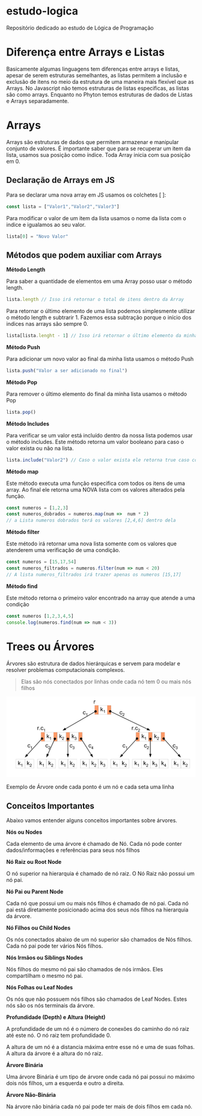 # estudo-logica
Repositório dedicado ao estudo de Lógica de Programação

# Diferença entre Arrays e Listas

Basicamente algumas linguagens tem diferenças entre arrays e listas, apesar de serem estruturas semelhantes, as listas permitem a inclusão e exclusão de itens no meio da estrutura de uma maneira mais flexível que as Arrays. No Javascript não temos estruturas de listas especificas, as listas são como arrays. Enquanto no Phyton temos estruturas de dados de Listas e Arrays separadamente. 

# Arrays

Arrays são estruturas de dados que permitem armazenar e manipular conjunto de valores. É importante saber que para se recuperar um item da lista, usamos sua posição como índice. Toda Array inicia com sua posição em 0.

## Declaração de Arrays em JS

Para se declarar uma nova array em JS usamos os colchetes [ ]:

```jsx
const lista = ["Valor1","Valor2","Valor3"]
```

Para modificar o valor de um item da lista usamos o nome da lista com o indice e igualamos ao seu valor.

```jsx
lista[0] = "Novo Valor"
```

## Métodos que podem auxiliar com Arrays

**Método Length**

Para saber a quantidade de elementos em uma Array posso usar o método length.

```jsx
lista.length // Isso irá retornar o total de itens dentro da Array
```

Para retornar o último elemento de uma lista podemos simplesmente utilizar o método length e subtrarir 1. Fazemos essa subtração porque o início dos indices nas arrays são sempre 0.

```jsx
lista[lista.lenght - 1] // Isso irá retornar o último elemento da minha lista
```

 

**Método Push**

Para adicionar um novo valor ao final da minha lista usamos o método Push

```jsx
lista.push("Valor a ser adicionado no final")
```

**Método Pop**

Para remover o último elemento do final da minha lista usamos o método Pop

```jsx
lista.pop()
```

******************************Método Includes******************************

Para verificar se um valor está incluído dentro da nossa lista podemos usar o método includes. Este método retorna um valor booleano para caso o valor exista ou não na lista.

```jsx
lista.include("Valor2") // Caso o valor exista ele retorna true caso contrario false
```

**Método map**

Este método executa uma função especifica com todos os itens de uma array. Ao final ele retorna uma NOVA lista com os valores alterados pela função.

```jsx
const numeros = [1,2,3]
const numeros_dobrados = numeros.map(num =>  num * 2)
// a Lista numeros dobrados terá os valores [2,4,6] dentro dela
```

**************************Método filter**************************

Este método irá retornar uma nova lista somente com os valores que atenderem uma verificação de uma condição.

```jsx
const numeros = [15,17,54]
const numeros_filtrados = numeros.filter(num => num < 20)
// A lista numeros_filtrados irá trazer apenas os numeros [15,17]
```

**Método find**

Este método retorna o primeiro valor encontrado na array que atende a uma condição

```jsx
const numeros [1,2,3,4,5]
console.log(numeros.find(num => num < 3))
```

# Trees ou Árvores

Árvores são estrutura de dados hierárquicas e servem para modelar e resolver problemas computacionais complexos. 

> Elas são nós conectados por linhas onde cada nó tem 0 ou mais nós filhos
> 

![Exemplo de Árvore onde cada ponto é um nó e cada seta uma linha](img/B-tree-definition.png)

Exemplo de Árvore onde cada ponto é um nó e cada seta uma linha

## ******************************************Conceitos Importantes******************************************

Abaixo vamos entender alguns conceitos importantes sobre árvores.

********Nós ou Nodes********

Cada elemento de uma árvore é chamado de Nó. Cada nó pode conter dados/informações e referências para seus nós filhos

******Nó Raiz ou Root Node******

O nó superior na hierarquia é chamado de nó raiz. O Nó Raiz não possui um nó pai.

**Nó Pai ou Parent Node**

Cada nó que possui um ou mais nós filhos é chamado de nó pai. Cada nó pai está diretamente posicionado acima dos seus nós filhos na hierarquia da árvore.

**Nó Filhos ou Child Nodes**

Os nós conectados abaixo de um nó superior são chamados de Nós filhos. Cada nó pai pode ter vários Nós filhos. 

**Nós Irmãos ou Siblings Nodes**

Nós filhos do mesmo nó pai são chamados de nós irmãos. Eles compartilham o mesmo nó pai.

**Nós Folhas ou Leaf Nodes**

Os nós que não possuem nós filhos são chamados de Leaf Nodes. Estes nós são os nós terminais da árvore.

******************************Profundidade (Depth) e Altura (Height)******************************

A profundidade de um nó é o número de conexões do caminho do nó raiz até este nó. O nó raiz tem profundidade 0.

A altura de um nó é a distancia máxima entre esse nó e uma de suas folhas. A altura da árvore é a altura do nó raiz.

**Árvore Binária**

Uma árvore Binária é um tipo de árvore onde cada nó pai possui no máximo dois nós filhos, um a esquerda e outro a direita.

**Árvore Não-Binária**

Na árvore não binária cada nó pai pode ter mais de dois filhos em cada nó.